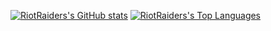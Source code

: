 [![RiotRaiders's GitHub stats](https://github-readme-stats-riotraider.vercel.app/api?username=riotraider&hide=stars&card_width=375&show_icons=true&theme=transparent&show_private=true)](https://github.com/RiotRaider/github-readme-stats)
[![RiotRaiders's Top Languages](https://github-readme-stats-riotraider.vercel.app/api/top-langs/?username=riotraider&layout=compact&card_width=350&langs_count=10&theme=transparent&custom_title=Recent%20Language%20Contributions&show_private=true&exclude_repo=github-readme-stats,EE128-Final-Project-Parking-Garage-Monitoring-System,FuzzingClosureCompiler)](https://github.com/RiotRaider/github-readme-stats)
